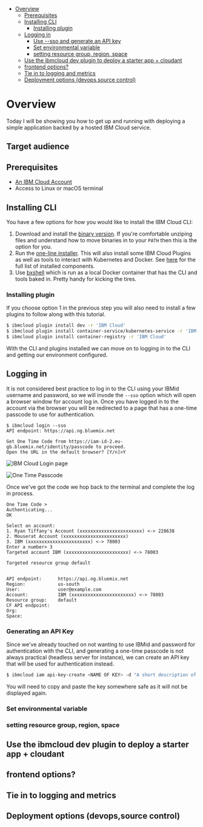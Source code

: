 <!-- START doctoc generated TOC please keep comment here to allow auto update -->
<!-- DON'T EDIT THIS SECTION, INSTEAD RE-RUN doctoc TO UPDATE -->

- [Overview](#overview)
  - [Prerequisites](#prerequisites)
  - [Installing CLI](#installing-cli)
    - [Installing plugin](#installing-plugin)
  - [Logging in](#logging-in)
    - [Use --sso and generate an API key](#use---sso-and-generate-an-api-key)
    - [Set environmental variable](#set-environmental-variable)
    - [setting resource group, region, space](#setting-resource-group-region-space)
  - [Use the ibmcloud dev plugin to deploy a starter app + cloudant](#use-the-ibmcloud-dev-plugin-to-deploy-a-starter-app--cloudant)
  - [frontend options?](#frontend-options)
  - [Tie in to logging and metrics](#tie-in-to-logging-and-metrics)
  - [Deployment options (devops,source control)](#deployment-options-devopssource-control)

<!-- END doctoc generated TOC please keep comment here to allow auto update -->

# Overview
Today I will be showing you how to get up and running with deploying a simple application backed by a hosted IBM Cloud service. 

## Target audience

## Prerequisites

 - [An IBM Cloud Account](https://console.bluemix.net)
 - Access to Linux or macOS terminal

## Installing CLI

You have a few options for how you would like to install the IBM Cloud CLI: 

1. Download and install the [binary version](https://console.bluemix.net/docs/cli/reference/ibmcloud/download_cli.html#install_use). If you're comfortable unziping files and understand how to move binaries in to your `PATH` then this is the option for you. 
2. Run the [one-line installer](https://console.bluemix.net/docs/cli/index.html#step1). This will also install some IBM Cloud Plugins as well as tools to interact with Kubernetes and Docker. See [here](https://console.bluemix.net/docs/cli/index.html#overview) for the full list of installed components. 
3. Use [bxshell](https://github.com/l2fprod/bxshell) which is run as a local Docker container that has the CLI and tools baked in. Pretty handy for kicking the tires. 

### Installing plugin 
If you choose option 1 in the previous step you will also need to install a few plugins to follow along with this tutorial.

```sh
$ ibmcloud plugin install dev -r 'IBM Cloud'
$ ibmcloud plugin install container-service/kubernetes-service -r 'IBM Cloud' 
$ ibmcloud plugin install container-registry -r 'IBM Cloud'
```

With the CLI and plugins installed we can move on to logging in to the CLI and getting our environment configured. 

## Logging in 
It is not considered best practice to log in to the CLI using your IBMid username and password, so we will invode the `--sso` option which will open a browser window for account log in. Once you have logged in to the account via the browser you will be redirected to a page that has a one-time passcode to use for authentication. 

```
$ ibmcloud login --sso
API endpoint: https://api.ng.bluemix.net

Get One Time Code from https://iam-id-2.eu-gb.bluemix.net/identity/passcode to proceed.
Open the URL in the default browser? [Y/n]>Y
```

![IBM Cloud Login page](https://dsc.cloud/quickshare/GUI-Login.png)

![One Time Passcode](https://dsc.cloud/quickshare/onetimepass.png)

Once we've got the code we hop back to the terminal and complete the log in process. 

```
One Time Code > 
Authenticating...
OK

Select an account:
1. Ryan Tiffany's Account (xxxxxxxxxxxxxxxxxxxxxxx) <-> 228638
2. Mouserat Account (xxxxxxxxxxxxxxxxxxxxxxx)
3. IBM (xxxxxxxxxxxxxxxxxxxxxxx) <-> 78003
Enter a number> 3
Targeted account IBM (xxxxxxxxxxxxxxxxxxxxxxx) <-> 78003

Targeted resource group default


API endpoint:      https://api.ng.bluemix.net
Region:            us-south
User:              user@example.com
Account:           IBM (xxxxxxxxxxxxxxxxxxxxxxx) <-> 78003
Resource group:    default
CF API endpoint:
Org:
Space:
```

### Generating an API Key
Since we've already touched on not wanting to use IBMid and password for authentication with the CLI, and generating a one-time passcode is not always practical (headless server for instance), we can create an API key that will be used for authentication instead. 

```sh
$ ibmcloud iam api-key-create <NAME OF KEY> -d "A short description of the key, i.e. 'For use on work laptop'"
```

You will need to copy and paste the key somewhere safe as it will not be displayed again. 

### Set environmental variable 

### setting resource group, region, space 

## Use the ibmcloud dev plugin to deploy a starter app + cloudant 

## frontend options? 

## Tie in to logging and metrics

## Deployment options (devops,source control)
